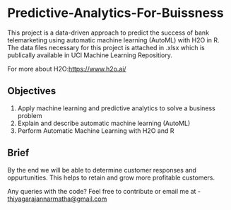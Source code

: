 # Predictive-Analytics-For-Buissness
This project is a data-driven approach to predict the success of bank telemarketing using automatic machine learning (AutoML) with H2O in R.
The data files necessary for this project is attached in .xlsx which is publically available in UCI Machine Learning Repositiory.

For more about H2O:https://www.h2o.ai/

## Objectives
1. Apply machine learning and predictive analytics to solve a business problem
2. Explain and describe automatic machine learning (AutoML)
3. Perform Automatic Machine Learning with H2O and R

## Brief
By the end we will be able to determine customer responses and oppurtunities. This helps to retain and grow more profitable customers.

Any queries with the code? Feel free to contribute or email me at - thiyagarajannarmatha@gmail.com
